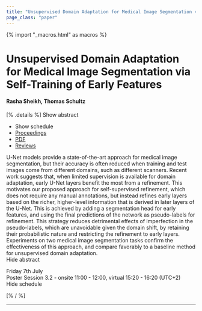 ```yaml
---
title: "Unsupervised Domain Adaptation for Medical Image Segmentation via Self-Training of Early Features"
page_class: "paper"
---
```


{% import "_macros.html" as macros %}

# Unsupervised Domain Adaptation for Medical Image Segmentation via Self-Training of Early Features

#### Rasha Sheikh, Thomas Schultz

[% .details %]
<a class="toggle_visibility" data-selector=".abstract" data-level="3">Show abstract</a>
- <a class="toggle_visibility" data-selector=".schedule" data-level="3">Show schedule</a>
- <a href="">Proceedings</a>
- <a href="https://openreview.net/pdf?id=wc9qnxw35tS">PDF</a>
- <a href="https://openreview.net/forum?id=wc9qnxw35tS">Reviews</a>

<p>
    <span class="abstract">
        U-Net models provide a state-of-the-art approach for medical image segmentation, but their accuracy is often reduced when training and test images come from different domains, such as different scanners. Recent work suggests that, when limited supervision is available for domain adaptation, early U-Net layers benefit the most from a refinement. This motivates our proposed approach for self-supervised refinement, which does not require any manual annotations, but instead refines early layers based on the richer, higher-level information that is derived in later layers of the U-Net. This is achieved by adding a segmentation head for early features, and using the final predictions of the network as pseudo-labels for refinement. This strategy reduces detrimental effects of imperfection in the pseudo-labels, which are unavoidable given the domain shift, by retaining their probabilistic nature and restricting the refinement to early layers. Experiments on two medical image segmentation tasks confirm the effectiveness of this approach, and compare favorably to a baseline method for unsupervised domain adaptation.
        <br>
        <span class="actions"><a class="toggle_visibility" data-level="2">Hide abstract</a></span>
    </span>
</p>

<p>
    <span class="schedule">
        Friday 7th July<br>Poster Session 3.2 - onsite 11:00 - 12:00, virtual 15:20 - 16:20 (UTC+2)
        <br>
        <span class="actions"><a class="toggle_visibility" data-level="2">Hide schedule</a></span>
    </span>
</p>

[% / %]


---
<!-- { macros.presentation('', '', 720, 450) } -->
